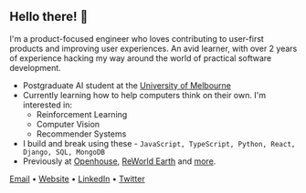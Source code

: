## Hello there! 👋

I'm a product-focused engineer who loves contributing to user-first products and improving user experiences. An avid learner, with over 2 years of experience hacking my way around the world of practical software development.

- Postgraduate AI student at the [University of Melbourne](https://www.unimelb.edu.au/)
- Currently learning how to help computers think on their own. I'm interested in:
  - Reinforcement Learning
  - Computer Vision
  - Recommender Systems
- I build and break using these - `JavaScript, TypeScript, Python, React, Django, SQL, MongoDB`
- Previously at [Openhouse](https://www.openhouse.study/), [ReWorld Earth](https://www.reworld.eco/) and [more](https://www.linkedin.com/in/abhinrustagi).

[Email](mailto:hi@abhin.dev) • [Website](https://www.abhin.dev/) • [LinkedIn](https://www.linkedin.com/in/abhinrustagi) • [Twitter](https://www.twitter.com/abhinrustagi)
